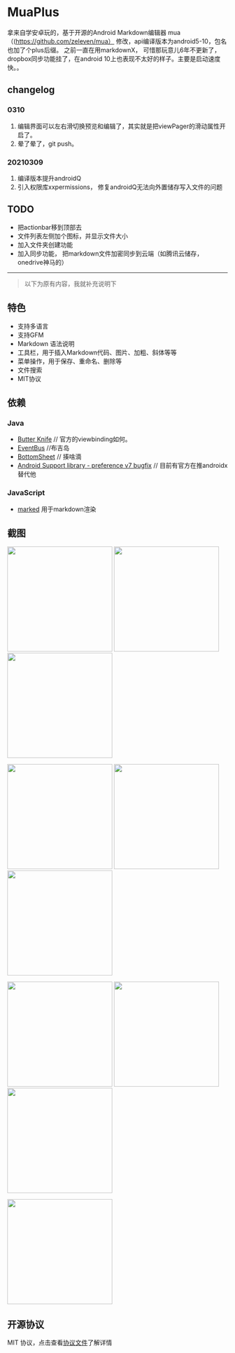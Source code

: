 # MuaPlus
拿来自学安卓玩的，基于开源的Android Markdown编辑器 mua（(https://github.com/zeleven/mua） 修改，api编译版本为android5-10，包名也加了个plus后缀。
之前一直在用markdownX， 可惜那玩意儿6年不更新了，dropbox同步功能挂了，在android 10上也表现不太好的样子。主要是启动速度快。。
## changelog
### 0310
1. 编辑界面可以左右滑切换预览和编辑了，其实就是把viewPager的滑动属性开启了。
2. 晕了晕了，git push。
### 20210309
1. 编译版本提升androidQ
2. 引入权限库xxpermissions， 修复androidQ无法向外置储存写入文件的问题

## TODO
- 把actionbar移到顶部去
- 文件列表左侧加个图标，并显示文件大小
- 加入文件夹创建功能
- 加入同步功能， 把markdown文件加密同步到云端（如腾讯云储存，onedrive神马的）


---
> 以下为原有内容，我就补充说明下
## 特色
* 支持多语言
* 支持GFM
* Markdown 语法说明
* 工具栏，用于插入Markdown代码、图片、加粗、斜体等等
* 菜单操作，用于保存、重命名、删除等
* 文件搜索
* MIT协议

## 依赖
### Java
* [Butter Knife](https://github.com/JakeWharton/butterknife)  // 官方的viewbinding如何。
* [EventBus](https://github.com/greenrobot/EventBus)  //布吉岛
* [BottomSheet](https://github.com/Flipboard/bottomsheet) // 揍啥滴
* [Android Support library - preference v7 bugfix](https://github.com/Gericop/Android-Support-Preference-V7-Fix) // 目前有官方在推androidx替代他

### JavaScript
* [marked](https://github.com/chjj/marked) 用于markdown渲染

## 截图
<p float="left">
  <img src="https://github.com/zeleven/mua/blob/master/screenshots/Screenshot_2018-02-04-20-59-05.png" width="240">
  <img src="https://github.com/zeleven/mua/blob/master/screenshots/Screenshot_2018-02-04-20-59-15.png" width="240">
  <img src="https://github.com/zeleven/mua/blob/master/screenshots/Screenshot_2018-02-04-20-59-25.png" width="240">
</p>
<p float="left">
  <img src="https://github.com/zeleven/mua/blob/master/screenshots/Screenshot_2018-02-04-21-00-14.png" width="240">
  <img src="https://github.com/zeleven/mua/blob/master/screenshots/Screenshot_2018-02-04-21-00-17.png" width="240">
  <img src="https://github.com/zeleven/mua/blob/master/screenshots/Screenshot_2018-02-04-21-00-21.png" width="240">
</p>
<p float="left">
  <img src="https://github.com/zeleven/mua/blob/master/screenshots/Screenshot_2018-02-04-21-00-32.png" width="240">
  <img src="https://github.com/zeleven/mua/blob/master/screenshots/Screenshot_2018-02-04-21-07-44.png" width="240">
  <img src="https://github.com/zeleven/mua/blob/master/screenshots/Screenshot_2018-02-04-21-08-42.png" width="240">
</p>
<p float="left">
  <img src="https://github.com/zeleven/mua/blob/master/screenshots/Screenshot_2018-02-04-21-09-14.png" width="240">
</p>

## 开源协议
MIT 协议，点击查看[协议文件](https://github.com/zeleven/mua/blob/master/LICENSE)了解详情
